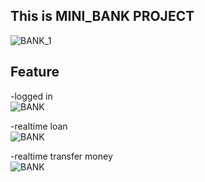 ## This is MINI_BANK PROJECT

![BANK_1](https://user-images.githubusercontent.com/79856530/131814303-9f206c46-873e-4cd5-9eae-9c0e715250e0.png)

## Feature
-logged in
<br>
![BANK](https://im2.ezgif.com/tmp/ezgif-2-779df2b6534a.gif)


-realtime loan
<br>
![BANK](https://im2.ezgif.com/tmp/ezgif-2-18ad3b55df6e.gif)

-realtime transfer money
<br>
![BANK](https://im2.ezgif.com/tmp/ezgif-2-31395db50367.gif)
